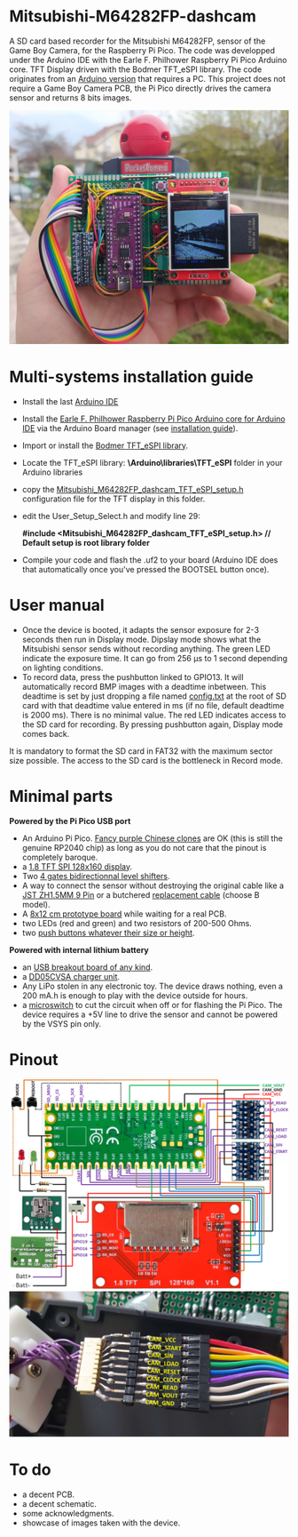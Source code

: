 # Mitsubishi-M64282FP-dashcam

A SD card based recorder for the Mitsubishi M64282FP, sensor of the Game Boy Camera, for the Raspberry Pi Pico. The code was developped under the Arduino IDE with the Earle F. Philhower Raspberry Pi Pico Arduino core. TFT Display driven with the Bodmer TFT_eSPI library. The code originates from an [Arduino version](https://github.com/Raphael-Boichot/Play-with-the-Game-Boy-Camera-Mitsubishi-M64282FP-sensor) that requires a PC. This project does not require a Game Boy Camera PCB, the Pi Pico directly drives the camera sensor and returns 8 bits images.

![showcase](https://github.com/Raphael-Boichot/Mitsubishi-M64282FP-dashcam/blob/main/Docs%20and%20research/Showcase.png)

# Multi-systems installation guide

- Install the last [Arduino IDE](https://www.arduino.cc/en/software)
- Install the [Earle F. Philhower Raspberry Pi Pico Arduino core for Arduino IDE](https://github.com/earlephilhower/arduino-pico) via the Arduino Board manager (see [installation guide](https://github.com/earlephilhower/arduino-pico#installing-via-arduino-boards-manager)).
- Import or install the [Bodmer TFT_eSPI library](https://github.com/Bodmer/TFT_eSPI).
- Locate the TFT_eSPI library: **\Arduino\libraries\TFT_eSPI** folder in your Arduino libraries
    
- copy the [Mitsubishi_M64282FP_dashcam_TFT_eSPI_setup.h](https://github.com/Raphael-Boichot/Mitsubishi-M64282FP-dashcam/blob/main/Mitsubishi_M64282FP_dashcam_TFT_eSPI_setup.h) configuration file for the TFT display in this folder.
- edit the User_Setup_Select.h and modify line 29:

    **#include <Mitsubishi_M64282FP_dashcam_TFT_eSPI_setup.h>           // Default setup is root library folder**
    
- Compile your code and flash the .uf2 to your board (Arduino IDE does that automatically once you've pressed the BOOTSEL button once).

# User manual

- Once the device is booted, it adapts the sensor exposure for 2-3 seconds then run in Display mode. Dipslay mode shows what the Mitsubishi sensor sends without recording anything. The green LED indicate the exposure time. It can go from 256 µs to 1 second depending on lighting conditions.
- To record data, press the pushbutton linked to GPIO13. It will automatically record BMP images with a deadtime inbetween. This deadtime is set by just dropping a file named [config.txt](https://github.com/Raphael-Boichot/Mitsubishi-M64282FP-dashcam/blob/main/config.txt) at the root of SD card with that deadtime value entered in ms (if no file, default deadtime is 2000 ms). There is no minimal value. The red LED indicates access to the SD card for recording. By pressing pushbutton again, Display mode comes back.

It is mandatory to format the SD card in FAT32 with the maximum sector size possible. The access to the SD card is the bottleneck in Record mode.

# Minimal parts

**Powered by the Pi Pico USB port**
- An Arduino Pi Pico. [Fancy purple Chinese clones](https://fr.aliexpress.com/item/1005003928558306.html) are OK (this is still the genuine RP2040 chip) as long as you do not care that the pinout is completely baroque.
- a [1.8 TFT SPI 128x160 display](https://fr.aliexpress.com/item/1005004536839797.html).
- Two [4 gates bidirectionnal level shifters](https://fr.aliexpress.com/item/1005004560297038.html).
- A way to connect the sensor without destroying the original cable like a [JST ZH1.5MM 9 Pin](https://fr.aliexpress.com/item/32920487056.html) or a butchered [replacement cable](https://www.digikey.com/en/products/base-product/jst-sales-america-inc/455/A09ZR09Z/588181) (choose B model).
- A [8x12 cm prototype board](https://fr.aliexpress.com/item/1005001636510673.html) while waiting for a real PCB.
- two LEDs (red and green) and two resistors of 200-500 Ohms.
- two [push buttons whatever their size or height](https://fr.aliexpress.com/item/1005003251295065.html).

**Powered with internal lithium battery**
- an [USB breakout board of any kind](https://fr.aliexpress.com/item/4000385426649.html).
- a [DD05CVSA charger unit](https://fr.aliexpress.com/item/1005003537981780.html).
- Any LiPo stolen in any electronic toy. The device draws nothing, even a 200 mA.h is enough to play with the device outside for hours.
- a [microswitch](https://fr.aliexpress.com/item/1005003938856402.html) to cut the circuit when off or for flashing the Pi Pico.
The device requires a +5V line to drive the sensor and cannot be powered by the VSYS pin only.

# Pinout
![pinout](https://github.com/Raphael-Boichot/Mitsubishi-M64282FP-dashcam/blob/main/Docs%20and%20research/Pinout.png)
![cable pinout](https://github.com/Raphael-Boichot/Mitsubishi-M64282FP-dashcam/blob/main/Docs%20and%20research/Cable_pinout.png)

# To do

- a decent PCB.
- a decent schematic.
- some acknowledgments.
- showcase of images taken with the device.
